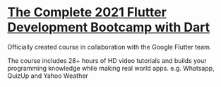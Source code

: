 # [The Complete 2021 Flutter Development Bootcamp with Dart](https://www.udemy.com/course/flutter-bootcamp-with-dart/learn/lecture/14482092?start=1#overview)

Officially created course in collaboration with the Google Flutter team.


The course includes 28+ hours of HD video tutorials and builds your programming knowledge while making real world apps. e.g. Whatsapp, QuizUp and Yahoo Weather
